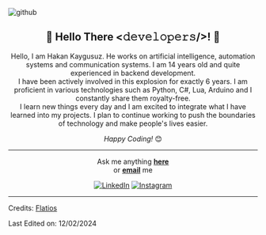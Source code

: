 ![github](https://github.com/Flatios/Flatios/assets/105518542/207a0619-a965-4686-950a-c392a08bc78b)

<div align="center">
<h2> 🎈 Hello There <𝚍𝚎𝚟𝚎𝚕𝚘𝚙𝚎𝚛𝚜/>! 🎈</h2>
</div>


<div align="center">
Hello, I am Hakan Kaygusuz. He works on artificial intelligence, automation systems and communication systems. I am 14 years old and quite experienced in backend development. <br>
 I have been actively involved in this explosion for exactly 6 years. I am proficient in various technologies such as Python, C#, Lua, Arduino and I constantly share them royalty-free. <br> I learn new things every day and I am excited to integrate what I have learned into my projects. I plan to continue working to push the boundaries of technology and make people's lives easier. <br>

 <i>Happy Coding!</i> 😊



-----

Ask me anything <a href="https://github.com/Flatios/Flatios/issues/new"><b>here</b></a><br>
or <a href="mailto:hakankaygusuzone@outlook.com"><b>email</b></a> me

<a href="https://www.linkedin.com/in/hakan-k-88b593288/" target="_blank"><img src="https://img.shields.io/badge/LinkedIn-%230077B5.svg?&style=flat-square&logo=linkedin&logoColor=white" alt="LinkedIn"></a>
<a href="https://www.instagram.com/hakankygsz" target="_blank"><img src="https://img.shields.io/badge/Instagram-%23E4405F.svg?&style=flat-square&logo=instagram&logoColor=white" alt="Instagram"></a>

</div>

-----

Credits: [Flatios](https://github.com/Flatios)

Last Edited on: 12/02/2024
